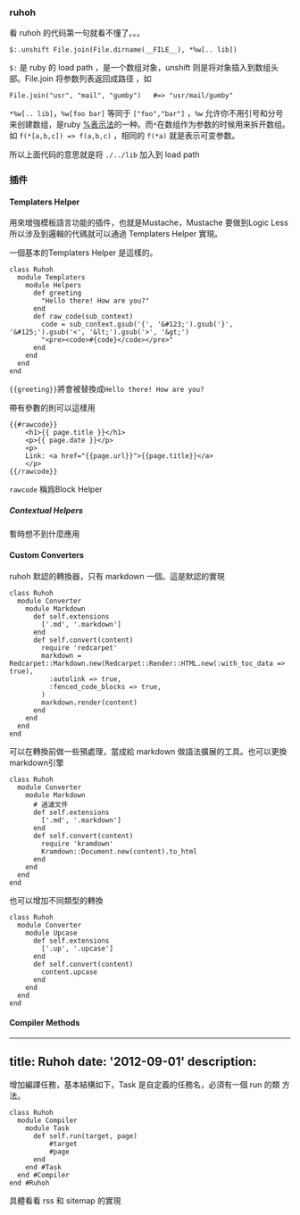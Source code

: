 ### ruhoh ###

看 ruhoh 的代码第一句就看不懂了。。。

	$:.unshift File.join(File.dirname(__FILE__), *%w[.. lib])

`$:` 是 ruby 的 load path ，是一个数组对象，unshift 则是将对象插入到数组头部。File.join 将参数列表返回成路径 ，如
	
	File.join("usr", "mail", "gumby")   #=> "usr/mail/gumby"

`*%w[.. lib]`，`%w[foo bar]` 等同于 `["foo","bar"]` ，`%w` 允许你不用引号和分号来创建数组，是ruby [%表示法][]的一种。而`*`在数组作为参数的时候用来拆开数组。如 `f(*[a,b,c]) => f(a,b,c)` ，相同的 `f(*a)` 就是表示可变参数。

所以上面代码的意思就是将 `./../lib` 加入到 load path



[%表示法]: http://www.kuqin.com/rubycndocument/man/syntax_literal.html#a.25.b5.ad.cb.a1


### 插件 ###

####  Templaters Helper ####

用來增強模板語言功能的插件，也就是Mustache，Mustache 要做到Logic Less
所以涉及到邏輯的代碼就可以通過 Templaters Helper 實現。

一個基本的Templaters Helper 是這樣的。

    class Ruhoh
      module Templaters
        module Helpers
          def greeting
            "Hello there! How are you?"
          end
          def raw_code(sub_context)
            code = sub_context.gsub('{', '&#123;').gsub('}', '&#125;').gsub('<', '&lt;').gsub('>', '&gt;')
            "<pre><code>#{code}</code></pre>"
          end
        end
      end
    end


`{{greeting}}`將會被替換成`Hello there! How are you?`

帶有參數的則可以這樣用

    {{#rawcode}}
        <h1>{{ page.title }}</h1>
        <p>{{ page.date }}</p>
        <p>
        Link: <a href="{{page.url}}">{{page.title}}</a>
        </p>
	{{/rawcode}}
	
`rawcode` 稱爲Block Helper

##### Contextual Helpers #####

暫時想不到什麼應用

#### Custom Converters ####

ruhoh 默認的轉換器，只有 markdown 一個。這是默認的實現

    class Ruhoh
      module Converter
        module Markdown
          def self.extensions
            ['.md', '.markdown']
          end
          def self.convert(content)
            require 'redcarpet'
            markdown = Redcarpet::Markdown.new(Redcarpet::Render::HTML.new(:with_toc_data => true),
              :autolink => true, 
              :fenced_code_blocks => true, 
            )
            markdown.render(content)
          end
        end
      end
    end


可以在轉換前做一些預處理，當成給 markdown 做語法擴展的工具。也可以更換
markdown引擎

    class Ruhoh
      module Converter
        module Markdown
		  # 過濾文件
          def self.extensions
            ['.md', '.markdown']
          end
          def self.convert(content)
            require 'kramdown'
            Kramdown::Document.new(content).to_html
          end
        end
      end
    end
	
也可以增加不同類型的轉換

    class Ruhoh
      module Converter
        module Upcase
          def self.extensions
            ['.up', '.upcase']
          end
          def self.convert(content)
            content.upcase
          end
        end
      end
    end

#### Compiler Methods ####
---
title:  Ruhoh
date: '2012-09-01'
description:
---
增加編譯任務，基本結構如下，Task 是自定義的任務名，必須有一個 run 的類
方法。
    
    class Ruhoh
      module Compiler
        module Task
          def self.run(target, page)
              #target
    		  #page
    	  end
        end #Task
      end #Compiler
    end #Ruhoh

具體看看 rss 和 sitemap 的實現
